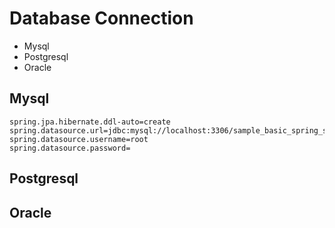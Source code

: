 # Database Connection

* Mysql
* Postgresql
* Oracle

## Mysql

```
spring.jpa.hibernate.ddl-auto=create
spring.datasource.url=jdbc:mysql://localhost:3306/sample_basic_spring_security
spring.datasource.username=root
spring.datasource.password=
```

## Postgresql



## Oracle



